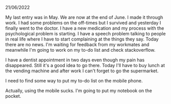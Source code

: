21/06/2022

My last entry was in May. We are now at the end of June. I made it through work. I had some problems on the off-times but I survived and yesterday I finally went to the doctor. I have a new medication and my process with the psychological problem is starting. I have a speech problem talking to people in real life where I have to start complaining at the things they say. Today there are no news. I'm waiting for feedback from my workmates and meanwhile I'm going to work on my to-do list and check stackoverflow.

I have a dentist appointment in two days even though my pain has disappeared. Still it's a good idea to go there. Today I'll have to buy lunch at the vending machine and after work I can't forget to go the supermarket.

I need to find some way to put my to-do list on the mobile phone.

Actually, using the mobile sucks. I'm going to put my notebook on the pocket.